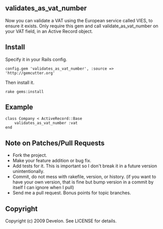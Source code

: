 ## validates_as_vat_number

Now you can validate a VAT using the European service called VIES, to ensure it exists. Only require this gem and call validate_as_vat_number on your VAT field, in an Active Record object.

## Install 

Specify it in your Rails config.

`config.gem 'validates_as_vat_number', :source => 'http://gemcutter.org'`

Then install it.

`rake gems:install`

## Example


    class Company < ActiveRecord::Base
    	validates_as_vat_number :vat
    end

## Note on Patches/Pull Requests
 
* Fork the project.
* Make your feature addition or bug fix.
* Add tests for it. This is important so I don't break it in a
  future version unintentionally.
* Commit, do not mess with rakefile, version, or history.
  (if you want to have your own version, that is fine but bump version in a commit by itself I can ignore when I pull)
* Send me a pull request. Bonus points for topic branches.

## Copyright

Copyright (c) 2009 Develon. See LICENSE for details.
